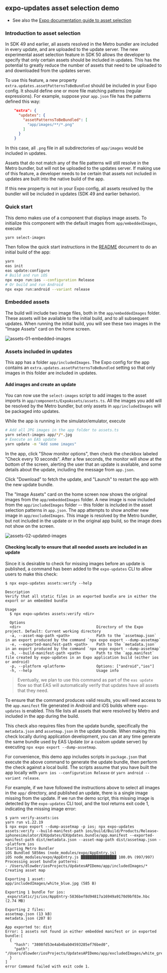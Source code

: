 ## expo-updates asset selection demo

- See also the [Expo documentation guide to asset selection](https://docs.expo.dev/eas-update/asset-selection/)

### Introduction to asset selection

In SDK 49 and earlier, all assets resolved in the Metro bundler are included in every update, and are uploaded to the update server. The new experimental asset selection feature in SDK 50 allows the developer to specify that only certain assets should be included in updates. This has the potential to greatly reduce the number of assets that need to be uploaded to and downloaded from the updates server.

To use this feature, a new property `extra.updates.assetPatternsToBeBundled` should be included in your Expo config. It should define one or more file matching patterns (regular expressions). For example, suppose your `app.json` file has the patterns defined this way:

```json
    "extra": {
      "updates": {
        "assetPatternsToBeBundled": [
          "app/images/**/*.png"
        ]
      }
    }
```

In this case, all `.png` file in all subdirectories of `app/images` would be included in updates.

Assets that do not match any of the file patterns will still resolve in the Metro bundler, but will not be uploaded to the updates server. If making use of this feature, a developer needs to be certain that assets not included in updates are built into the native build of the app.

If this new property is not in your Expo config, all assets resolved by the bundler will be included in updates (SDK 49 and earlier behavior).

### Quick start

This demo makes use of a component that displays image assets. To initialize this component with the default images from `app/embeddedImages`, execute

```bash
yarn select-images
```

Then follow the quick start instructions in the [README](./README.md) document to do an initial build of the app:

```bash
yarn
eas init
eas update:configure
# Build and run iOS
npx expo run:ios --configuration Release
# Or build and run Android
npx expo run:android --variant release
```

### Embedded assets

The build will include two image files, both in the `app/embeddedImages` folder. These assets will be available to the initial build, and to all subsequent updates. When running the initial build, you will see these two images in the "Image Assets" card on the home screen.

![assets-01-embedded-images](./media/assets-01-embedded-images.jpg)

### Assets included in updates

This app has a folder `app/includedImages`. The Expo config for the app contains an `extra.updates.assetPatternsToBeBundled` setting so that only images in this folder are included in updates.

#### Add images and create an update

You can now use the `select-images` script to add images to the asset imports in `app/components/ExpoAssets/assets.ts`. All the images you add will be resolved by the Metro bundler, but only assets in `app/includedImages` will be packaged into updates.

While the app is running in the simulator/emulator, execute

```bash
# Add all JPG images in the app folder to assets.ts
yarn select-images app/*/*.jpg
# Execute an EAS update
yarn update -m "Add some images"
```

In the app, click "Show monitor options", then check the checkbox labeled "Check every 10 seconds". After a few seconds, the monitor will show at the bottom of the screen, alerting the user that an update is available, and some details about the update, including the message from `app.json`.

Click "Download" to fetch the update, and "Launch" to restart the app with the new update bundle.

The "Image Assets" card on the home screen now shows the original images from the `app/embeddedImages` folder. A new image is now included from the `app/includedImages` folder -- this folder is included in the asset selection patterns in `app.json`. The app attempts to show another new image in `app/excludedImages`. This image is resolved by the Metro bundler, but not included in the update or in the original app build, so the image does not show on the screen.

![assets-02-updated-images](./media/assets-02-updated-images.jpg)

#### Checking locally to ensure that all needed assets are included in an update

Since it is desirable to check for missing images before an update is published, a command has been added to the `expo-updates` CLI to allow users to make this check:

```
$ npx expo-updates assets:verify --help

Description
Verify that all static files in an exported bundle are in either the export or an embedded bundle

Usage
  $ npx expo-updates assets:verify <dir>

  Options
  <dir>                                  Directory of the Expo project. Default: Current working directory
  -a, --asset-map-path <path>            Path to the `assetmap.json` in an export produced by the command `npx expo export --dump-assetmap`
  -e, --exported-manifest-path <path>    Path to the `metadata.json` in an export produced by the command `npx expo export --dump-assetmap`
  -b, --build-manifest-path <path>       Path to the `app.manifest` file created by expo-updates in an Expo application build (either ios or android)
  -p, --platform <platform>              Options: ["android","ios"]
  -h, --help                             Usage info

```

> Eventually, we plan to use this command as part of the `eas update` flow so that EAS will automatically verify that updates have all assets that they need.

To ensure that the command produces valid results, you will need access to the `app.manifest` file generated in Android and iOS builds where `expo-updates` is enabled. This file lists all assets that were resolved by Metro and included in the app during the build.

This check also requires files from the update bundle, specifically the `metadata.json` and `assetmap.json` in the update bundle. When making this check locally during application development, you can at any time generate the same bundle used by EAS Update (or a custom update server) by executing `npx expo export --dump-assetmap`.

For convenience, this demo app includes scripts in `package.json` that execute the above command to generate the update bundle, then perform the check against a local build. The scripts assume that you have built the app locally with `yarn ios --configuration Release` or `yarn android --variant release`.

For example, if we have followed the instructions above to select all images in the `app/` directory, and published an update, there is a single image missing from the update. If we run the demo script, this missing image is detected by the `expo-updates` CLI tool, and the tool returns exit code 1, indicating the missing image error:

```
$ yarn verify-assets:ios
yarn run v1.22.19
$ npx expo export --dump-assetmap -p ios; npx expo-updates assets:verify --build-manifest-path ios/build/Build/Products/Release-iphonesimulator/EXUpdates/EXUpdates.bundle/app.manifest --exported-manifest-path dist/metadata.json --asset-map-path dist/assetmap.json --platform ios
Starting Metro Bundler
iOS Bundled 5856ms (node_modules/expo/AppEntry.js)
iOS node_modules/expo/AppEntry.js ▓▓▓▓▓▓▓▓▓▓▓▓▓▓▓▓ 100.0% (997/997)
Processing asset bundle patterns:
- /Users/dlowder/iosProjects/UpdatesAPIDemo/app/includedImages/*
Creating asset map

Exporting 1 asset:
app/includedImages/white_blue.jpg (585 B)

Exporting 1 bundle for ios:
_expo/static/js/ios/AppEntry-5836bef8d94817a16949a9170d9bf03e.hbc (2.74 MB)

Exporting 2 files:
assetmap.json (13 kB)
metadata.json (207 B)

App exported to: dist
Error: 1 assets not found in either embedded manifest or in exported bundle:[
  {
    "hash": "3808fd53e4ab4bab04593285ef76bed0",
    "path": "/Users/dlowder/iosProjects/UpdatesAPIDemo/app/excludedImages/white_green.jpg"
  }
]
error Command failed with exit code 1.
```
